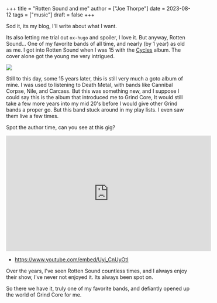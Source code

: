 +++
title = "Rotten Sound and me"
author = ["Joe Thorpe"]
date = 2023-08-12
tags = ["music"]
draft = false
+++

Sod it, its my blog, I'll write about what I want.

Its also letting me trial out `ox-hugo` and spoiler, I love it. But anyway, Rotten Sound... One of my favorite bands of all time, and nearly (by 1 year) as old as me. I got into Rotten Sound when I was 15 with the [Cycles](https://www.metal-archives.com/albums/Rotten_Sound/Cycles/178859) album. The cover alone got the young me very intrigued.

![](/images/20230812-205045_screenshot.png)

Still to this day, some 15 years later, this is still very much a goto album of mine. I was used to listening to Death Metal, with bands like Cannibal Corpse, Nile, and Carcass. But this was something new, and I suppose I could say this is the album that introduced me to Grind Core, It would still take a few more years into my mid 20's before I would give other Grind bands a proper go. But this band stuck around in my play lists. I even saw them live a few times.

Spot the author time, can you see at this gig?

<iframe width="560" height="315" src="https://www.youtube.com/embed/Uyi_CnUyOtI" title="YouTube video player" frameborder="0" allow="accelerometer; autoplay; clipboard-write; encrypted-media; gyroscope; picture-in-picture; web-share" allowfullscreen></iframe>

-   <https://www.youtube.com/embed/Uyi_CnUyOtI>

Over the years, I've seen Rotten Sound countless times, and I always enjoy their show, I've never not enjoyed it. Its always been spot on.

So there we have it, truly one of my favorite bands, and defiantly opened up the world of Grind Core for me.
